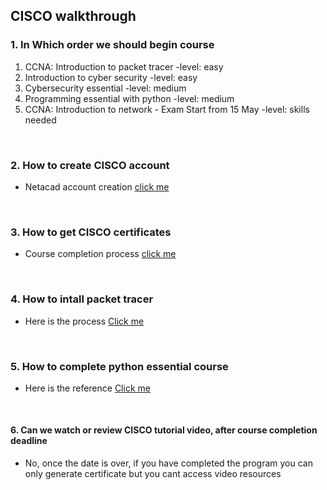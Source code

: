 ## CISCO walkthrough

### 1. In Which order we should begin course

1. CCNA: Introduction to packet tracer -level: easy
1. Introduction to cyber security -level: easy
1. Cybersecurity essential -level: medium
1. Programming essential with python -level: medium
1. CCNA: Introduction to network - Exam Start from 15 May -level: skills needed

<br>

### 2. How to create CISCO account

- Netacad account creation [click me](https://m.youtube.com/watch?v=UWrk7DMCc7Q)

<br>

### 3. How to get CISCO certificates

- Course completion process [click me](https://m.youtube.com/watch?v=PWjzqcfjWbA)

<br>

### 4. How to intall packet tracer

- Here is the process [Click me](https://www.youtube.com/watch?v=JaIweueW-E8)

<br>

### 5. How to complete python essential course

- Here is the reference [Click me](https://infraexam.com/python-institute/pe1-python-essentials-1-basics/pe1-python-essentials-1-module-1-test/)

<br>

#### 6. Can we watch or review CISCO tutorial video, after course completion deadline

- No, once the date is over, if you have completed the program you can only generate certificate but you cant access video resources
